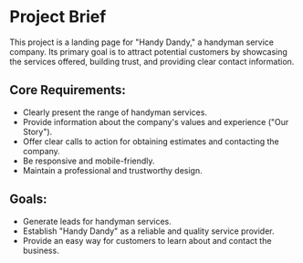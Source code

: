 # Project Brief

This project is a landing page for "Handy Dandy," a handyman service company. Its primary goal is to attract potential customers by showcasing the services offered, building trust, and providing clear contact information.

## Core Requirements:
- Clearly present the range of handyman services.
- Provide information about the company's values and experience ("Our Story").
- Offer clear calls to action for obtaining estimates and contacting the company.
- Be responsive and mobile-friendly.
- Maintain a professional and trustworthy design.

## Goals:
- Generate leads for handyman services.
- Establish "Handy Dandy" as a reliable and quality service provider.
- Provide an easy way for customers to learn about and contact the business.
